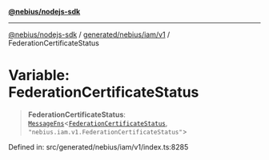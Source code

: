 [**@nebius/nodejs-sdk**](../../../../../README.md)

***

[@nebius/nodejs-sdk](../../../../../README.md) / [generated/nebius/iam/v1](../README.md) / FederationCertificateStatus

# Variable: FederationCertificateStatus

> **FederationCertificateStatus**: [`MessageFns`](../../../../../runtime/protos/core/interfaces/MessageFns.md)\<[`FederationCertificateStatus`](../interfaces/FederationCertificateStatus.md), `"nebius.iam.v1.FederationCertificateStatus"`\>

Defined in: src/generated/nebius/iam/v1/index.ts:8285
